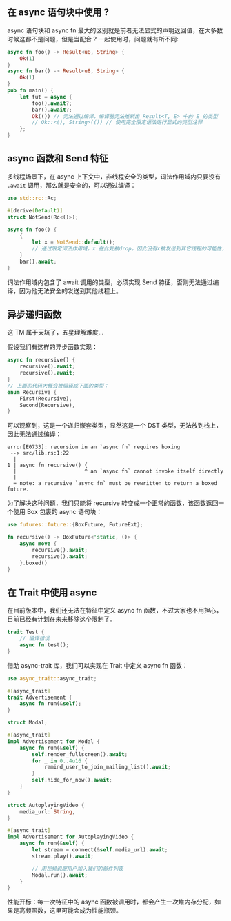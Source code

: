 ## 在 async 语句块中使用 ?

async 语句块和 async fn 最大的区别就是前者无法显式的声明返回值，在大多数时候这都不是问题，但是当配合 ? 一起使用时，问题就有所不同:

```rust
async fn foo() -> Result<u8, String> {
    Ok(1)
}
async fn bar() -> Result<u8, String> {
    Ok(1)
}
pub fn main() {
    let fut = async {
        foo().await?;
        bar().await?;
        Ok(()) // 无法通过编译，编译器无法推断出 Result<T, E> 中的 E 的类型
        // Ok::<(), String>(()) // 使用完全限定语法进行显式的类型注释
    };
}
```

## async 函数和 Send 特征

多线程场景下，在 async 上下文中，非线程安全的类型，词法作用域内只要没有 `.await` 调用，那么就是安全的，可以通过编译：

```rust
use std::rc::Rc;

#[derive(Default)]
struct NotSend(Rc<()>);

async fn foo() {
    {
        let x = NotSend::default();
        // 通过限定词法作用域，x 在此处被drop，因此没有x被发送到其它线程的可能性，也就不会影响 await 的调用
    }
    bar().await;
}
```

词法作用域内包含了 await 调用的类型，必须实现 Send 特征，否则无法通过编译，因为他无法安全的发送到其他线程上。

## 异步递归函数

这 TM 属于天坑了，五星理解难度...

假设我们有这样的异步函数实现：

```rust
async fn recursive() {
    recursive().await;
    recursive().await;
}
// 上面的代码大概会被编译成下面的类型：
enum Recursive {
    First(Recursive),
    Second(Recursive),
}
```

可以观察到，这是一个递归嵌套类型，显然这是一个 DST 类型，无法放到栈上，因此无法通过编译：

```shell
error[E0733]: recursion in an `async fn` requires boxing
 --> src/lib.rs:1:22
  |
1 | async fn recursive() {
  |                      ^ an `async fn` cannot invoke itself directly
  |
  = note: a recursive `async fn` must be rewritten to return a boxed future.
```

为了解决这种问题，我们只能将 recursive 转变成一个正常的函数，该函数返回一个使用 Box 包裹的 async 语句块：

```rust
use futures::future::{BoxFuture, FutureExt};

fn recursive() -> BoxFuture<'static, ()> {
    async move {
        recursive().await;
        recursive().await;
    }.boxed()
}
```

## 在 Trait 中使用 async

在目前版本中，我们还无法在特征中定义 async fn 函数，不过大家也不用担心，目前已经有计划在未来移除这个限制了。

```rust
trait Test {
    // 编译错误
    async fn test();
}
```

借助 async-trait 库，我们可以实现在 Trait 中定义 async fn 函数：

```rust
use async_trait::async_trait;

#[async_trait]
trait Advertisement {
    async fn run(&self);
}

struct Modal;

#[async_trait]
impl Advertisement for Modal {
    async fn run(&self) {
        self.render_fullscreen().await;
        for _ in 0..4u16 {
            remind_user_to_join_mailing_list().await;
        }
        self.hide_for_now().await;
    }
}

struct AutoplayingVideo {
    media_url: String,
}

#[async_trait]
impl Advertisement for AutoplayingVideo {
    async fn run(&self) {
        let stream = connect(&self.media_url).await;
        stream.play().await;

        // 用视频说服用户加入我们的邮件列表
        Modal.run().await;
    }
}
```

性能开标：每一次特征中的 async 函数被调用时，都会产生一次堆内存分配，如果是高频函数，这里可能会成为性能瓶颈。
